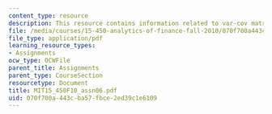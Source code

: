 ```yaml
---
content_type: resource
description: This resource contains information related to var-cov matrix.
file: /media/courses/15-450-analytics-of-finance-fall-2010/070f700a443cba57fbce2ed39c1e6109_MIT15_450F10_assn06.pdf
file_type: application/pdf
learning_resource_types:
- Assignments
ocw_type: OCWFile
parent_title: Assignments
parent_type: CourseSection
resourcetype: Document
title: MIT15_450F10_assn06.pdf
uid: 070f700a-443c-ba57-fbce-2ed39c1e6109
---
```

